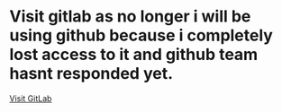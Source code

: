 <!--[![Top Langs](https://github-readme-stats.vercel.app/api/top-langs/?username=FluffyRudy)](https://github-readme-stats.vercel.app/api/top-langs/?username=FluffyRudy&langs_count=10)<br> -->

<!--
**FluffyRudy/FluffyRudy** is a ✨ _special_ ✨ repository because its `README.md` (this file) appears on your GitHub profile.

Here are some ideas to get you started:

- 🔭 I’m currently working on ...
- 🌱 I’m currently learning ...
- 👯 I’m looking to collaborate on ...
- 🤔 I’m looking for help with ...
- 💬 Ask me about ...
- 📫 How to reach me: ...
- 😄 Pronouns: ...
- ⚡ Fun fact: ...
-->
# Visit gitlab as no longer i will be using github because i completely lost access to it and github team hasnt responded yet.
[Visit GitLab](https://gitlab.com/FluffyRudy/)

